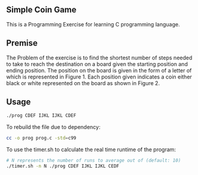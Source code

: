 Simple Coin Game
---

This is a Programming Exercise for learning C programming language.

## Premise

The Problem of the exercise is to find the shortest number of steps needed to take to reach the destination on a board given the starting position and ending position.
The position on the board is given in the form of a letter of which is represented in Figure 1.
Each position given indicates a coin either black or white represented on the board as shown in Figure 2.

Usage
---

```bash
./prog CDEF IJKL IJKL CDEF
```

To rebuild the file due to dependency:

```bash
cc -o prog prog.c -std=c99
```

To use the timer.sh to calculate the real time runtime of the program:

```bash
# N represents the number of runs to average out of (default: 10)
./timer.sh -n N ./prog CDEF IJKL IJKL CEDF
```
